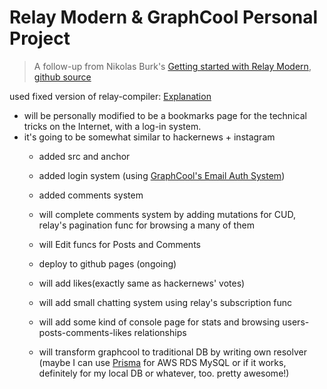 # Relay Modern & GraphCool Personal Project

> A follow-up from Nikolas Burk's [Getting started with Relay Modern](https://blog.graph.cool/getting-started-with-relay-modern-46f8de6bd6ec),
> [github source](https://github.com/graphcool-examples/react-graphql/tree/master/quickstart-with-relay-modern)

used fixed version of relay-compiler: [Explanation](https://github.com/facebook/relay/pull/2142#issuecomment-369053139)

- will be personally modified to be a bookmarks page for the technical tricks on the Internet, with a log-in system.
- it's going to be somewhat similar to hackernews + instagram
  - added src and anchor
  - added login system (using [GraphCool's Email Auth System](https://github.com/graphcool/templates/tree/master/auth/email-password))
  - added comments system
  - will complete comments system by adding mutations for CUD, relay's pagination func for browsing a many of them
  - will Edit funcs for Posts and Comments
  - deploy to github pages (ongoing)
  
  - will add likes(exactly same as hackernews' votes)
  - will add small chatting system using relay's subscription func
  - will add some kind of console page for stats and browsing users-posts-comments-likes relationships
  - will transform graphcool to traditional DB by writing own resolver (maybe I can use [Prisma](https://gist.github.com/marktani/2cbbe6467cb66bc9959b63313a248988) for AWS RDS MySQL or if it works, definitely for my local DB or whatever, too. pretty awesome!)
